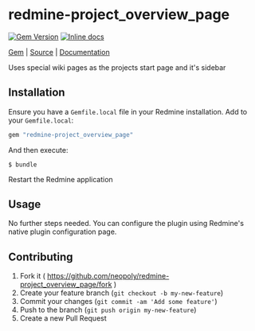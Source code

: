 [github]: https://github.com/neopoly/redmine-project_overview_page
[doc]: http://rubydoc.info/github/neopoly/redmine-project_overview_page/master/file/README.md
[gem]: https://rubygems.org/gems/redmine-project_overview_page
[gem-badge]: https://img.shields.io/gem/v/redmine-project_overview_page.svg
[inchpages]: https://inch-ci.org/github/neopoly/redmine-project_overview_page
[inchpages-badge]: https://inch-ci.org/github/neopoly/redmine-project_overview_page.svg?branch=master&style=flat

# redmine-project_overview_page

[![Gem Version][gem-badge]][gem]
[![Inline docs][inchpages-badge]][inchpages]

[Gem][gem] |
[Source][github] |
[Documentation][doc]

Uses special wiki pages as the projects start page and it's sidebar

## Installation

Ensure you have a `Gemfile.local` file in your Redmine installation. Add to your `Gemfile.local`:

```ruby
gem "redmine-project_overview_page"
```

And then execute:

```
$ bundle
```

Restart the Redmine application

## Usage

No further steps needed. You can configure the plugin using Redmine's native plugin
configuration page.

## Contributing

1. Fork it ( https://github.com/neopoly/redmine-project_overview_page/fork )
2. Create your feature branch (`git checkout -b my-new-feature`)
3. Commit your changes (`git commit -am 'Add some feature'`)
4. Push to the branch (`git push origin my-new-feature`)
5. Create a new Pull Request
